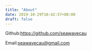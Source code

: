 ```yaml
---
title: "About"
date: 2019-10-29T10:42:57+08:00
draft: false
---
```


Github:https://github.com/seawavecau

Email:seawavecau@gmail.com

